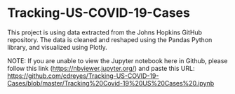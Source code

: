 # Tracking-US-COVID-19-Cases
This project is using data extracted from the Johns Hopkins GitHub repository.  The data is cleaned and reshaped using the Pandas Python library, and visualized using Plotly.

NOTE: If you are unable to view the Jupyter notebook here in Github, please follow this link (https://nbviewer.jupyter.org/) and paste this URL:
https://github.com/cdreyes/Tracking-US-COVID-19-Cases/blob/master/Tracking%20Covid-19%20US%20Cases%20.ipynb
